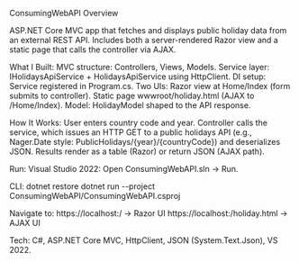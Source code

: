 ConsumingWebAPI
Overview

ASP.NET Core MVC app that fetches and displays public holiday data from an external REST API. Includes both a server-rendered Razor view and a static page that calls the controller via AJAX.

What I Built:
MVC structure: Controllers, Views, Models.
Service layer: IHolidaysApiService + HolidaysApiService using HttpClient.
DI setup: Service registered in Program.cs.
Two UIs:
Razor view at Home/Index (form submits to controller).
Static page wwwroot/holiday.html (AJAX to /Home/Index).
Model: HolidayModel shaped to the API response.

How It Works:
User enters country code and year.
Controller calls the service, which issues an HTTP GET to a public holidays API (e.g., Nager.Date style: PublicHolidays/{year}/{countryCode}) and deserializes JSON.
Results render as a table (Razor) or return JSON (AJAX path).

Run:
Visual Studio 2022: Open ConsumingWebAPI.sln → Run.

CLI:
dotnet restore
dotnet run --project ConsumingWebAPI/ConsumingWebAPI.csproj


Navigate to:
https://localhost:<port>/ → Razor UI
https://localhost:<port>/holiday.html → AJAX UI


Tech:
C#, ASP.NET Core MVC, HttpClient, JSON (System.Text.Json), VS 2022.
